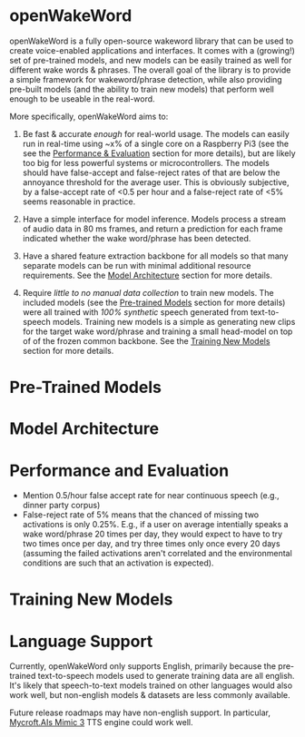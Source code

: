 # openWakeWord

openWakeWord is a fully open-source wakeword library that can be used to create voice-enabled applications and interfaces. It comes with a (growing!) set of pre-trained models, and new models can be easily trained as well for different wake words & phrases. The overall goal of the library is to provide a simple framework for wakeword/phrase detection, while also providing pre-built models (and the ability to train new models) that perform well enough to be useable in the real-word.

More specifically, openWakeWord aims to:

1) Be fast & accurate *enough* for real-world usage. The models can easily run in real-time using ~x% of a single core on a Raspberry Pi3 (see the see the [Performance & Evaluation]() section for more details), but are likely too big for less powerful systems or microcontrollers. The models should have false-accept and false-reject rates of that are below the annoyance threshold for the average user. This is obviously subjective, by a false-accept rate of <0.5 per hour and a false-reject rate of <5% seems reasonable in practice.

2) Have a simple interface for model inference. Models process a stream of audio data in 80 ms frames, and return a prediction for each frame indicated whether the wake word/phrase has been detected.

3) Have a shared feature extraction backbone for all models so that many separate models can be run with minimal additional resource requirements. See the [Model Architecture]() section for more details.

4) Require *little to no manual data collection* to train new models. The included models (see the [Pre-trained Models]() section for more details) were all trained with *100% synthetic* speech generated from text-to-speech models. Training new models is a simple as generating new clips for the target wake word/phrase and training a small head-model on top of of the frozen common backbone. See the [Training New Models]() section for more details.

# Pre-Trained Models

# Model Architecture

# Performance and Evaluation

- Mention 0.5/hour false accept rate for near continuous speech (e.g., dinner party corpus)
- False-reject rate of 5% means that the chanced of missing two activations is only 0.25%. E.g., if a user on average intentially speaks a wake word/phrase 20 times per day, they would expect to have to try two times once per day, and try three times only once every 20 days (assuming the failed activations aren't correlated and the environmental conditions are such that an activation is expected).


# Training New Models

# Language Support

Currently, openWakeWord only supports English, primarily because the pre-trained text-to-speech models used to generate training data are all english. It's likely that speech-to-text models trained on other languages would also work well, but non-english models & datasets are less commonly available.

Future release roadmaps may have non-english support. In particular, [Mycroft.AIs Mimic 3](https://github.com/MycroftAI/mimic3-voices) TTS engine could work well.